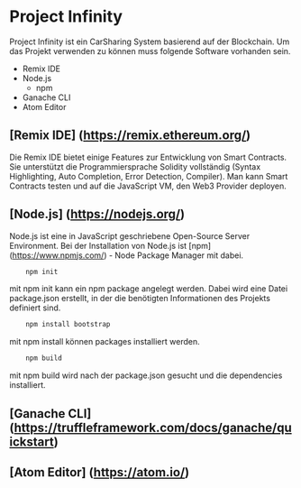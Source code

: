 # Project Infinity
Project Infinity ist ein CarSharing System basierend auf der Blockchain.
Um das Projekt verwenden zu können muss folgende Software vorhanden sein.

* Remix IDE
* Node.js
    * npm
* Ganache CLI
* Atom Editor

## [Remix IDE] (https://remix.ethereum.org/)
Die Remix IDE bietet einige Features zur Entwicklung von Smart Contracts.
Sie unterstützt die Programmiersprache Solidity vollständig (Syntax Highlighting,
Auto Completion, Error Detection, Compiler). Man kann Smart Contracts testen und
auf die JavaScript VM, den Web3 Provider deployen.

## [Node.js] (https://nodejs.org/)
Node.js ist eine in JavaScript geschriebene Open-Source Server Environment. Bei der
Installation von Node.js ist [npm] (https://www.npmjs.com/) - Node Package Manager mit dabei.

```bash
    npm init
```

mit npm init kann ein npm package angelegt werden. Dabei wird eine Datei package.json erstellt, in der die benötigten Informationen des Projekts definiert sind.

```bash
    npm install bootstrap
```

mit npm install können packages installiert werden.

```bash
    npm build
```
mit npm build wird nach der package.json gesucht und die dependencies installiert.

## [Ganache CLI] (https://truffleframework.com/docs/ganache/quickstart)

## [Atom Editor] (https://atom.io/)
